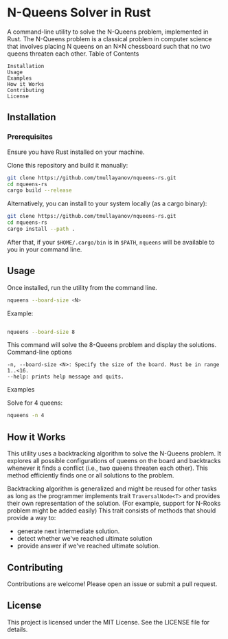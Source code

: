 # N-Queens Solver in Rust

A command-line utility to solve the N-Queens problem, implemented in Rust. The N-Queens problem is a classical problem in computer science that involves placing N queens on an N×N chessboard such that no two queens threaten each other.
Table of Contents

    Installation
    Usage
    Examples
    How it Works
    Contributing
    License

## Installation

### Prerequisites

Ensure you have Rust installed on your machine.

Clone this repository and build it manually:

```bash
git clone https://github.com/tmullayanov/nqueens-rs.git
cd nqueens-rs
cargo build --release
```

Alternatively, you can install to your system locally (as a cargo binary):
```bash
git clone https://github.com/tmullayanov/nqueens-rs.git
cd nqueens-rs
cargo install --path .
```

After that, if your `$HOME/.cargo/bin` is in `$PATH`, `nqueens` will be available to you in your command line.


## Usage

Once installed, run the utility from the command line.

```bash
nqueens --board-size <N>
```

Example:

```bash

nqueens --board-size 8
```

This command will solve the 8-Queens problem and display the solutions.
Command-line options

    -n, --board-size <N>: Specify the size of the board. Must be in range 1..<16.
    --help: prints help message and quits. 

Examples

Solve for 4 queens:

```bash
nqueens -n 4
```

## How it Works

This utility uses a backtracking algorithm to solve the N-Queens problem. It explores all possible configurations of queens on the board and backtracks whenever it finds a conflict (i.e., two queens threaten each other). This method efficiently finds one or all solutions to the problem.

Backtracking algorithm is generalized and might be reused for other tasks as long as the programmer implements trait `TraversalNode<T>` and provides their own representation of the solution.
(For example, support for N-Rooks problem might be added easily)
This trait consists of methods that should provide a way to:
- generate next intermediate solution.
- detect whether we've reached ultimate solution
- provide answer if we've reached ultimate solution.

## Contributing

Contributions are welcome! Please open an issue or submit a pull request.

## License

This project is licensed under the MIT License. See the LICENSE file for details.